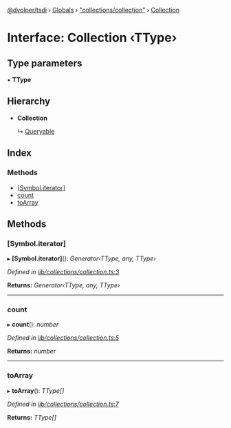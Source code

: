 [@dvolper/tsdi](../README.md) › [Globals](../globals.md) › ["collections/collection"](../modules/_collections_collection_.md) › [Collection](_collections_collection_.collection.md)

# Interface: Collection ‹**TType**›

## Type parameters

▪ **TType**

## Hierarchy

* **Collection**

  ↳ [Queryable](_collections_queryable_.queryable.md)

## Index

### Methods

* [[Symbol.iterator]](_collections_collection_.collection.md#[symbol.iterator])
* [count](_collections_collection_.collection.md#count)
* [toArray](_collections_collection_.collection.md#toarray)

## Methods

###  [Symbol.iterator]

▸ **[Symbol.iterator]**(): *Generator‹TType, any, TType›*

*Defined in [lib/collections/collection.ts:3](https://github.com/DavidVollmers/typescript-dependency-injection/blob/86fed67/packages/tsdi/lib/collections/collection.ts#L3)*

**Returns:** *Generator‹TType, any, TType›*

___

###  count

▸ **count**(): *number*

*Defined in [lib/collections/collection.ts:5](https://github.com/DavidVollmers/typescript-dependency-injection/blob/86fed67/packages/tsdi/lib/collections/collection.ts#L5)*

**Returns:** *number*

___

###  toArray

▸ **toArray**(): *TType[]*

*Defined in [lib/collections/collection.ts:7](https://github.com/DavidVollmers/typescript-dependency-injection/blob/86fed67/packages/tsdi/lib/collections/collection.ts#L7)*

**Returns:** *TType[]*
